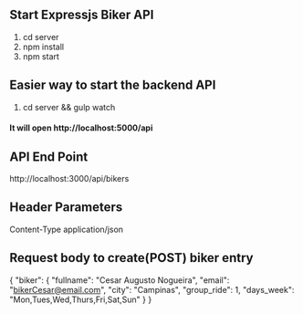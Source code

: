 ## Start Expressjs Biker API
1. cd server
2. npm install  
3. npm start

## Easier way to start the backend API
1. cd server && gulp watch

#### It will open http://localhost:5000/api

## API End Point
http://localhost:3000/api/bikers

## Header Parameters
Content-Type  application/json

## Request body to create(POST) biker entry
{
 "biker": {
  "fullname": "Cesar Augusto Nogueira",
  "email": "bikerCesar@email.com",
  "city": "Campinas",
  "group_ride": 1,
  "days_week": "Mon,Tues,Wed,Thurs,Fri,Sat,Sun"
  }
}
